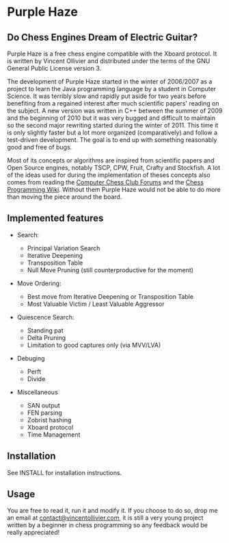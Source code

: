 Purple Haze
===========


Do Chess Engines Dream of Electric Guitar?
------------------------------------------

Purple Haze is a free chess engine compatible with the Xboard protocol. It is
written by Vincent Ollivier and distributed under the terms of the GNU General 
Public License version 3.

The development of Purple Haze started in the winter of 2006/2007 as a project
to learn the Java programming language by a student in Computer Science.
It was terribly slow and rapidly put aside for two years before benefiting from 
a regained interest after much scientific papers' reading on the subject. A new
version was written in C++ between the summer of 2009 and the beginning of 2010
but it was very bugged and difficult to maintain so the second major 
rewriting started during the winter of 2011. This time it is only slightly
faster but a lot more organized (comparatively) and follow a test-driven 
development. The goal is to end up with something reasonably good and free of
bugs.

Most of its concepts or algorithms are inspired from scientific papers and 
Open Source engines, notably TSCP, CPW, Fruit, Crafty and Stockfish. A lot of 
the ideas used for during the implementation of theses concepts also comes 
from reading the [Computer Chess Club Forums](http://talkchess.com/forum/) and 
the [Chess Programming Wiki](http://chessprogramming.wikispaces.com/). Without 
them Purple Haze would not be able to do more than moving the piece around the 
board.


Implemented features
--------------------

* Search:
    * Principal Variation Search
    * Iterative Deepening
    * Transposition Table
    * Null Move Pruning (still counterproductive for the moment)

* Move Ordering:
    * Best move from Iterative Deepening or Transposition Table
    * Most Valuable Victim / Least Valuable Aggressor

* Quiescence Search:
    * Standing pat
    * Delta Pruning
    * Limitation to good captures only (via MVV/LVA)

* Debuging
    * Perft
    * Divide

* Miscellaneous
    * SAN output
    * FEN parsing
    * Zobrist hashing
    * Xboard protocol
    * Time Management


Installation
------------

See INSTALL for installation instructions.


Usage
-----

You are free to read it, run it and modify it. If you choose to do so, drop me
an email at <contact@vincentollivier.com>, it is still a very young project 
written by a beginner in chess programming so any feedback would be really 
appreciated!

